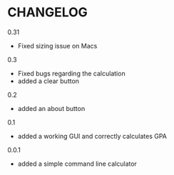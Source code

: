 CHANGELOG
==========

0.31
- Fixed sizing issue on Macs

0.3
- Fixed bugs regarding the calculation
- added a clear button

0.2
- added an about button

0.1
- added a working GUI and correctly calculates GPA

0.0.1
- added a simple command line calculator
